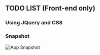 ## TODO LIST (Front-end only)

### Using JQuery and CSS

### Snapshot

![App Snapshot](./assets/snapshots/todo.jpg?raw=true "App Snapshot Image")